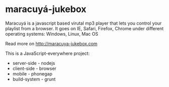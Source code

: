 maracuyá-jukebox
===============

Maracuyá is a javascript based virutal mp3 player that lets you control your playlist from a browser. It goes on IE, Safari, Firefox, Chrome under different operating systems: Windows, Linux, Mac OS

Read more on http://maracuya-jukebox.com

This is a JavaScript-everywhere project:
- server-side - nodejs
- client-side - browser
- mobile - phonegap
- build-system - grunt